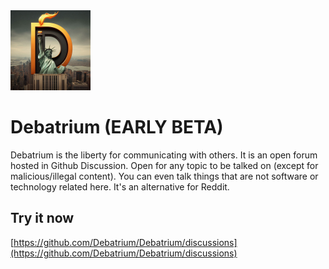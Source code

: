<img src="logo.jpg" width="128px" height="128px">

# Debatrium (EARLY BETA)
Debatrium is the liberty for communicating with others. It is an open forum hosted in Github Discussion. Open for any topic to be talked on (except for malicious/illegal content). You can even talk things that are not software or technology related here. It's an alternative for Reddit.


## Try it now
[https://github.com/Debatrium/Debatrium/discussions](https://github.com/Debatrium/Debatrium/discussions)
